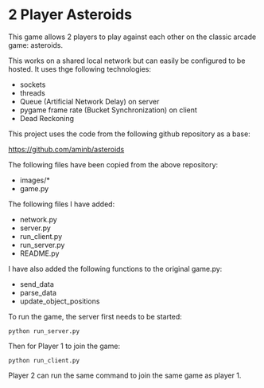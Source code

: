 # 2 Player Asteroids

This game allows 2 players to play against each other on the classic arcade game: asteroids.

This works on a shared local network but can easily be configured to be hosted. It uses thge following technologies:
* sockets
* threads
* Queue (Artificial Network Delay) on server
* pygame frame rate (Bucket Synchronization) on client
* Dead Reckoning 

This project uses the code from the following github repository as a base:

https://github.com/aminb/asteroids

The following files have been copied from the above repository:

* images/*
* game.py

The following files I have added:
* network.py
* server.py
* run_client.py
* run_server.py
* README.py

I have also added the following functions to the original game.py:
* send_data
* parse_data
* update_object_positions

To run the game, the server first needs to be started:
```
python run_server.py
```
Then for Player 1 to join the game:
```
python run_client.py
```
Player 2 can run the same command to join the same game as player 1.
